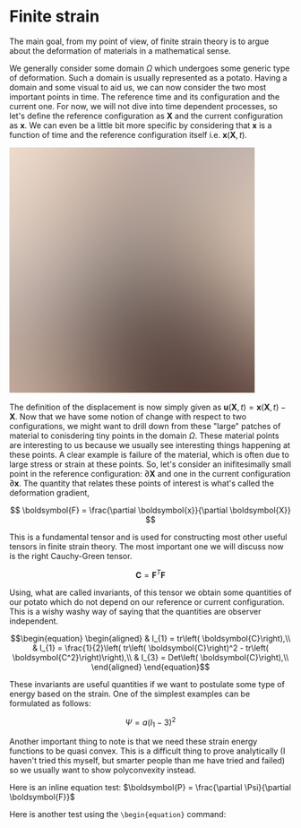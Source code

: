 <!-- ---
# layout: default
title:  "Finite strain page"
date:   2025-09-28
categories: Jekyll update
theme: jekyll-theme-cayman
--- -->
# Finite strain
The main goal, from my point of view, of finite strain theory is to argue about the deformation of materials in a mathematical sense. 

We generally consider some domain $\Omega$ which undergoes some generic type of deformation.
Such a domain is usually represented as a potato.
Having a domain and some visual to aid us, we can now consider the two most important points in time.
The reference time and its configuration and the current one.
For now, we will not dive into time dependent processes, so let's define the reference configuration as $\boldsymbol{X}$ and the current configuration as $\boldsymbol{x}$.
We can even be a little bit more specific by considering that $\boldsymbol{x}$ is a function of time and the reference configuration itself i.e. $\boldsymbol{x}(\boldsymbol{X}, t)$.

![Tempfigure](/images/pic01.jpg)

The definition of the displacement is now simply given as $\boldsymbol{u}(\boldsymbol{X}, t) = \boldsymbol{x}(\boldsymbol{X}, t) - \boldsymbol{X}$.
Now that we have some notion of change with respect to two configurations, we might want to drill down from these "large" patches of material to conisdering tiny points in the domain $\Omega$.
These material points are interesting to us because we usually see interesting things happening at these points.
A clear example is failure of the material, which is often due to large stress or strain at these points.
So, let's consider an inifitesimally small point in the reference configuration: $\partial\boldsymbol{X}$ and one in the current configuration $\partial\boldsymbol{x}$.
The quantity that relates these points of interest is what's called the deformation gradient,


$$  
    \boldsymbol{F} = \frac{\partial \boldsymbol{x}}{\partial \boldsymbol{X}} 
$$  

This is a fundamental tensor and is used for constructing most other useful tensors in finite strain theory.
The most important one we will discuss now is the right Cauchy-Green tensor.

$$  
    \boldsymbol{C} = \boldsymbol{F}^{T}\boldsymbol{F}
$$  

Using, what are called invariants, of this tensor we obtain some quantities of our potato which do not depend on our reference or current configuration.
This is a wishy washy way of saying that the quantities are observer independent.

$$\begin{equation}
    \begin{aligned}
        & I_{1} = tr\left( \boldsymbol{C}\right),\\
        & I_{1} = \frac{1}{2}\left( tr\left( \boldsymbol{C}\right)^2 -  tr\left( \boldsymbol{C^2}\right)\right),\\
        & I_{3} = Det\left( \boldsymbol{C}\right),\\
    \end{aligned}
\end{equation}$$

These invariants are useful quantities if we want to postulate some type of energy based on the strain.
One of the simplest examples can be formulated as follows:

$$
    \Psi = a(I_{1}-3)^2
$$

Another important thing to note is that we need these strain energy functions to be quasi convex.
This is a difficult thing to prove analytically (I haven't tried this myself, but smarter people than me have tried and failed) so we usually want to show polyconvexity instead.

Here is an inline equation test: $\boldsymbol{P} = \frac{\partial \Psi}{\partial \boldsymbol{F}}$

Here is another test using the `\begin{equation}` command:


